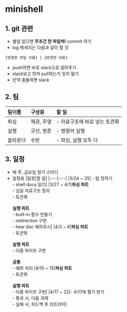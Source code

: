 # minishell

## 1. git 관련

- 별일 없으면 **무조건 한 파일씩!** commit 하기
- log 메세지는 다음과 같이 할 것
```shell
{변경한 파일 이름} | {변경한 내용}
```

- push하면 바로 slack으로 알려주기
- slack보고 먼저 pull하는거 잊지 말기
- 만약 충돌하면 slack

## 2. 팀

|팀이름|구성원|할 일|
|:---|:---|:---|
|파싱|재권, 주영|- 자료구조에 바로 넣는 토큰화|
|실행|규선, 명준|- 명령어 실행|
|올라운더|수빈|- 파싱, 실행 모두 다|


## 3. 일정

- 매 주, 금요일 정기 스터디
- 일정표
|일정|할 일|
|:---|:---|
|3/24 ~ 25| - 팀 정하기<br>- shell docu 읽기|
|3/27 ~ 4/1|**파싱 파트**<br>- 넘길 자료구조 정의<br>- 토큰화<br><br>**실행 파트**<br>- bulit-in 함수 만들기<br>- redirection 구현<br>   - hear doc 예의주시|
|4/3 ~ 8|**파싱 파트**<br>- 토큰화<br><br>**실행 파트**<br>- 다중 파이프 구현<br><br>**공통**<br>- 예외 처리
|4/10 ~ 15|**파싱 파트**<br>- 토큰화<br><br>**실행 파트**<br>- 다중 파이프 구현|
|4/17 ~ 22|- 4/17에 평가 받기<br>- 통과 시, 다음 과제<br>- 실패 시, 피드백 후 리트라이|
